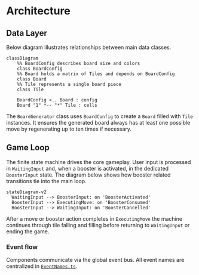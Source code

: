 # Architecture

<!-- Overview of the project architecture -->

## Data Layer

Below diagram illustrates relationships between main data classes.

```mermaid
classDiagram
    %% BoardConfig describes board size and colors
    class BoardConfig
    %% Board holds a matrix of Tiles and depends on BoardConfig
    class Board
    %% Tile represents a single board piece
    class Tile

    BoardConfig <.. Board : config
    Board "1" *-- "*" Tile : cells
```

The `BoardGenerator` class uses `BoardConfig` to create a `Board` filled
with `Tile` instances. It ensures the generated board always has at least one
possible move by regenerating up to ten times if necessary.

## Game Loop

The finite state machine drives the core gameplay. User input is processed in
`WaitingInput` and, when a booster is activated, in the dedicated
`BoosterInput` state. The diagram below shows how booster related transitions
tie into the main loop.

```mermaid
stateDiagram-v2
  WaitingInput --> BoosterInput: on 'BoosterActivated'
  BoosterInput --> ExecutingMove: on 'BoosterConsumed'
  BoosterInput --> WaitingInput: on 'BoosterCancelled'
```

After a move or booster action completes in `ExecutingMove` the machine
continues through tile falling and filling before returning to
`WaitingInput` or ending the game.

### Event flow

Components communicate via the global event bus. All event names are centralized in [`EventNames.ts`](assets/scripts/core/events/EventNames.ts).
